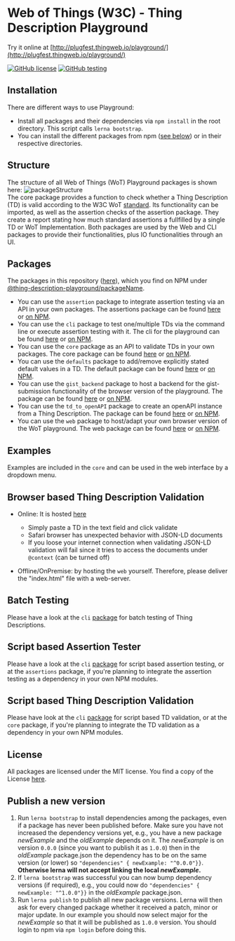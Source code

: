 # Web of Things (W3C) - Thing Description Playground

Try it online at [http://plugfest.thingweb.io/playground/](http://plugfest.thingweb.io/playground/)  

[![GitHub license](https://img.shields.io/github/license/thingweb/thingweb-playground)](./LICENSE.md)
[![GitHub testing](https://img.shields.io/github/workflow/status/thingweb/thingweb-playground/Default%20CI%20%26%20CD%20Pipeline)](https://github.com/thingweb/thingweb-playground/actions)

## Installation

There are different ways to use Playground:

- Install all packages and their dependencies via `npm install` in the root directory. This script calls `lerna bootstrap`.
- You can install the different packages from npm ([see below](./packages)) or in their respective directories.
## Structure

The structure of all Web of Things (WoT) Playground packages is shown here: ![packageStructure](https://i.imgur.com/RTG02d8.png)  
The core package provides a function to check whether a Thing Description (TD) is valid according to the W3C WoT [standard](https://w3c.github.io/wot-thing-description/#).
Its functionality can be imported, as well as the assertion checks of the assertion package.
They create a report stating how much standard assertions a fullfilled by a single TD or WoT Implementation.
Both packages are used by the Web and CLI packages to provide their functionalities, plus IO functionalities through an UI.

## Packages

The packages in this repository ([here](./packages)), which you find on NPM under [@thing-description-playground/packageName](https://www.npmjs.com/search?q=%40thing-description-playground).

* You can use the `assertion` package to integrate assertion testing via an API in your own packages. The assertions package can be found [here](./packages/assertions/) or [on NPM](https://www.npmjs.com/package/@thing-description-playground/assertions).
* You can use the `cli` package to test one/multiple TDs via the command line or execute assertion testing with it. The cli for the playground can be found [here](./packages/cli/) or [on NPM](https://www.npmjs.com/package/@thing-description-playground/cli).
* You can use the `core` package as an API to validate TDs in your own packages. The core package can be found [here](./packages/core/) or [on NPM](https://www.npmjs.com/package/@thing-description-playground/core).
* You can use the `defaults` package to add/remove explicitly stated default values in a TD. The default package can be found [here](./packages/defaults/) or [on NPM](https://www.npmjs.com/package/@thing-description-playground/defaults).
* You can use the `gist_backend` package to host a backend for the gist-submission functionality of the browser version of the playground. The package can be found [here](./packages/gist_backend) or [on NPM](https://www.npmjs.com/package/@thing-description-playground/gist_backend).
* You can use the `td_to_openAPI` package to create an openAPI instance from a Thing Description. The package can be found [here](./packages/td_to_openAPI) or [on NPM](https://www.npmjs.com/package/@thing-description-playground/td_to_openapi).
* You can use the `web` package to host/adapt your own browser version of the WoT playground. The web package can be found [here](./packages/web/) or [on NPM](https://www.npmjs.com/package/@thing-description-playground/web).

## Examples

Examples are included in the `core` and can be used in the web interface by a dropdown menu.

## Browser based Thing Description Validation

* Online: It is hosted [here](http://plugfest.thingweb.io/playground/)
  * Simply paste a TD in the text field and click validate
  * Safari browser has unexpected behavior with JSON-LD documents
  * If you loose your internet connection when validating JSON-LD validation will fail since it tries to access the documents under `@context` (can be turned off)

* Offline/OnPremise: by hosting the `web` yourself. Therefore, please deliver the "index.html" file with a web-server.

## Batch Testing

Please have a look at the `cli` [package](https://github.com/thingweb/thingweb-playground/tree/master/packages/cli#batch-testing) for batch testing of Thing Descriptions.

## Script based Assertion Tester

Please have a look at the `cli` [package](https://github.com/thingweb/thingweb-playground/tree/master/packages/cli#script-based-assertion-tester--a-parameter) for script based assertion testing, or at the `assertions` package, if you're planning to integrate the assertion testing as a dependency in your own NPM modules.

## Script based Thing Description Validation

Please have look at the `cli` [package](https://github.com/thingweb/thingweb-playground/tree/master/packages/cli#script-based-thing-description-validation) for script based TD validation, or at the `core` package, if you're planning to integrate the TD validation as a dependency in your own NPM modules.

## License

All packages are licensed under the MIT license. You find a copy of the License [here](./LICENSE.md).

## Publish a new version

1. Run `lerna bootstrap` to install dependencies among the packages, even if a package has never been published before. Make sure you have not increased the dependency versions yet, e.g., you have a new package *newExample* and the *oldExample* depends on it. The *newExample* is on version `0.0.0` (since you want to publish it as `1.0.0`) then in the *oldExample* package.json the dependency has to be on the same version (or lower) so `"dependencies" { newExample: "^0.0.0"}}`. **Otherwise lerna will not accept linking the local *newExample*.**
2. If `lerna bootstrap` was successful you can now bump dependency versions (if required), e.g., you could now do `"dependencies" { newExample: "^1.0.0"}}` in the *oldExample* package.json.
3. Run `lerna publish` to publish all new package versions. Lerna will then ask for every changed package whether it received a patch, minor or major update. In our example you should now select major for the *newExample* so that it will be published as `1.0.0` version. You should login to npm via `npm login` before doing this.
